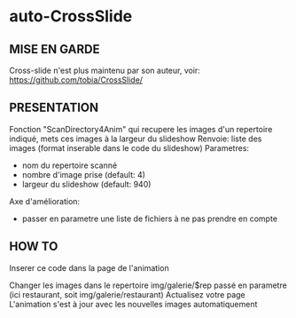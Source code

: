 # auto-CrossSlide

## MISE EN GARDE

Cross-slide n'est plus maintenu par son auteur, voir: https://github.com/tobia/CrossSlide/

## PRESENTATION

Fonction "ScanDirectory4Anim" qui recupere les images d'un repertoire indiqué, mets ces images à la largeur du slideshow
Renvoie: liste des images (format inserable dans le code du slideshow)
Parametres:
- nom du repertoire scanné
- nombre d'image prise (default: 4)
- largeur du slideshow (default: 940)

Axe d'amélioration:
- passer en parametre une liste de fichiers à ne pas prendre en compte

## HOW TO

Inserer ce code dans la page de l'animation

<div id="anim"></div>
<?php include('inc/script.php'); ?>
<script src="js/jquery-1.4.2.min.js" type="text/javascript"></script>
<script src="js/jquery.cross-slide.min.js" type="text/javascript"></script>
<script type="text/javascript">
$(document).ready(function(){	
$('#anim').crossSlide({
  speed: 40,
  fade: 1
}, [
<?php
ScanDirectory4Anim('restaurant');
?>
]);
});
</script>

Changer les images dans le repertoire img/galerie/$rep passé en parametre (ici restaurant, soit img/galerie/restaurant)
Actualisez votre page
L'animation s'est à jour avec les nouvelles images automatiquement